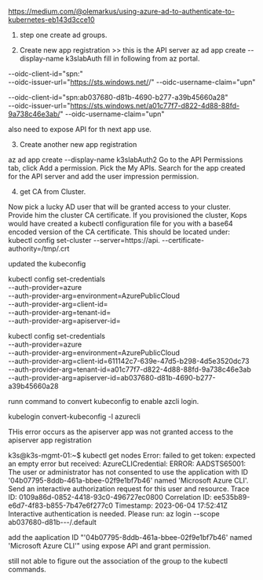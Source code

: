 https://medium.com/@olemarkus/using-azure-ad-to-authenticate-to-kubernetes-eb143d3cce10

1. step one create ad groups.

2. Create new app registration >> this is the API server
az ad app create --display-name k3slabAuth
fill in following from az portal.

--oidc-client-id="spn:<application id>" \
--oidc-issuer-url="https://sts.windows.net/<azure AD tenant>/"
--oidc-username-claim="upn"


--oidc-client-id="spn:ab037680-d81b-4690-b277-a39b45660a28" \
--oidc-issuer-url="https://sts.windows.net/a01c77f7-d822-4d88-88fd-9a738c46e3ab/"
--oidc-username-claim="upn"

also need to expose API for th next app use.

3. Create another new app registration


az ad app create --display-name k3slabAuth2
 Go to the API Permissions tab, 
 click Add a permission.
 Pick the My APIs.
 Search for the app created for the API server and 
 add the user impression permission.



4. get CA from Cluster.

Now pick a lucky AD user that will be granted access to your cluster. Provide him the cluster CA certificate. If you provisioned the cluster, Kops would have created a kubectl configuration file for you with a base64 encoded version of the CA certificate. This should be located under:
kubectl config set-cluster <cluster name> --server=https://api.<cluster name> --certificate-authority=/tmp/<cluster name>.crt


updated the kubeconfig 

kubectl config set-credentials <upn>\
--auth-provider=azure \
--auth-provider-arg=environment=AzurePublicCloud \
--auth-provider-arg=client-id=<kubectl application id>\
--auth-provider-arg=tenant-id=<Azure AD tenant>\
--auth-provider-arg=apiserver-id=<api server application id>

kubectl config set-credentials <upn>\
--auth-provider=azure \
--auth-provider-arg=environment=AzurePublicCloud \
--auth-provider-arg=client-id=611142c7-639e-47d5-b298-4d5e3520dc73\
--auth-provider-arg=tenant-id=a01c77f7-d822-4d88-88fd-9a738c46e3ab\
--auth-provider-arg=apiserver-id=ab037680-d81b-4690-b277-a39b45660a28

runn command to convert kubeconfig to enable azcli login.

kubelogin convert-kubeconfig -l azurecli


THis error occurs as the apiserver app was not granted access to the apiserver app registration

k3s@k3s-mgmt-01:~$ kubectl get nodes
Error: failed to get token: expected an empty error but received: AzureCLICredential: ERROR: AADSTS65001: The user or administrator has not consented to use the application with ID '04b07795-8ddb-461a-bbee-02f9e1bf7b46' named 'Microsoft Azure CLI'. Send an interactive authorization request for this user and resource.
Trace ID: 0109a86d-0852-4418-93c0-496727ec0800
Correlation ID: ee535b89-e6d7-4f83-b855-7b47e6f277c0
Timestamp: 2023-06-04 17:52:41Z
Interactive authentication is needed. Please run:
az login --scope ab037680-d81b---/.default


add the aaplication ID "'04b07795-8ddb-461a-bbee-02f9e1bf7b46' named 'Microsoft Azure CLI'" using expose API and grant permission. 



still not able to figure out the  association of the group to the kubectl commands. 



